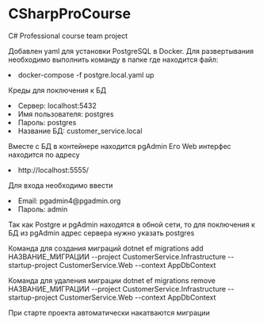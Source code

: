 # CSharpProCourse
C# Professional course team project

Добавлен yaml для установки PostgreSQL в Docker.
Для развертывания необходимо выполнить команду в папке где находится файл:
<li>docker-compose -f postgre.local.yaml up</li>

Креды для поключения к БД
<li>Сервер: localhost:5432</li>
<li>Имя пользователя: postgres</li>
<li>Пароль: postgres</li>
<li>Название БД: customer_service.local</li>

Вместе с БД в контейнере находится pgAdmin
Его Web интерфес находится по адресу
<li>http://localhost:5555/</li>

Для входа необходимо ввести 
<li>Email: pgadmin4@pgadmin.org</li>
<li>Пароль: admin</li>

Так как Postgre и pgAdmin находятся в обной сети, то для поключения к БД из pgAdmin адрес сервера нужно указать postgres

Команда для создания миграций
dotnet ef migrations add НАЗВАНИЕ_МИГРАЦИИ --project CustomerService.Infrastructure --startup-project CustomerService.Web --context AppDbContext

Команда для удаления миграции
dotnet ef migrations remove НАЗВАНИЕ_МИГРАЦИИ --project CustomerService.Infrastructure --startup-project CustomerService.Web --context AppDbContext

При старте проекта автоматически накатваются миграции